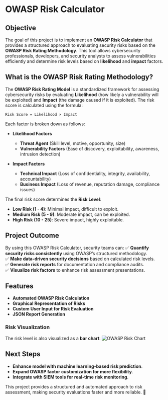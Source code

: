 # OWASP Risk Calculator

## **Objective**
The goal of this project is to implement an **OWASP Risk Calculator** that provides a structured approach to evaluating security risks based on the **OWASP Risk Rating Methodology**. This tool allows cybersecurity professionals, developers, and security analysts to assess vulnerabilities efficiently and determine risk levels based on **likelihood** and **impact** factors.

## **What is the OWASP Risk Rating Methodology?**
The **OWASP Risk Rating Model** is a standardized framework for assessing cybersecurity risks by evaluating **Likelihood** (how likely a vulnerability will be exploited) and **Impact** (the damage caused if it is exploited). The risk score is calculated using the formula:

```
Risk Score = Likelihood × Impact
```

Each factor is broken down as follows:
- **Likelihood Factors**
  - **Threat Agent** (Skill level, motive, opportunity, size)
  - **Vulnerability Factors** (Ease of discovery, exploitability, awareness, intrusion detection)

- **Impact Factors**
  - **Technical Impact** (Loss of confidentiality, integrity, availability, accountability)
  - **Business Impact** (Loss of revenue, reputation damage, compliance issues)

The final risk score determines the **Risk Level**:
- **Low Risk (1 - 4)**: Minimal impact, difficult to exploit.
- **Medium Risk (5 - 9)**: Moderate impact, can be exploited.
- **High Risk (10 - 25)**: Severe impact, highly exploitable.

## **Project Outcome**
By using this OWASP Risk Calculator, security teams can:
✅ **Quantify security risks consistently** using OWASP’s structured methodology.  
✅ **Make data-driven security decisions** based on calculated risk levels.  
✅ **Generate risk reports** for documentation and compliance audits.  
✅ **Visualize risk factors** to enhance risk assessment presentations.  

## **Features**
- **Automated OWASP Risk Calculation**
- **Graphical Representation of Risks**
- **Custom User Input for Risk Evaluation**
- **JSON Report Generation**




### **Risk Visualization**
The risk level is also visualized as a **bar chart**:
![OWASP Risk Chart](outputs/owasp_risk_chart.png)



## **Next Steps**
- **Enhance model with machine learning-based risk prediction**.
- **Expand OWASP factor customization for more flexibility**.
- **Integrate with SIEM tools for real-time risk monitoring**.

This project provides a structured and automated approach to risk assessment, making security evaluations faster and more reliable. 🚀

